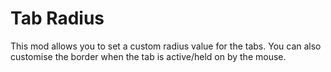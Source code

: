 
# Tab Radius

This mod allows you to set a custom radius value for the tabs.
You can also customise the border when the tab is active/held on
by the mouse.
